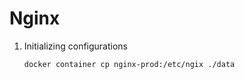 # Nginx

1. Initializing configurations

    `docker container cp nginx-prod:/etc/ngix ./data`
    
